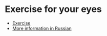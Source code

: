 Exercise for your eyes
======================

* [Exercise](https://isqua.github.io/exerceyes/)
* [More information in Russian](http://geektimes.ru/post/142096/)
